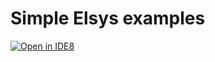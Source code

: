 # Simple Elsys examples


[![Open in IDE8](https://img.shields.io/badge/Open%20in-IDE8-blue.svg)](https://staging.ide8.io/open?repo=https://github.com/ulleberg/elsysbeta)

